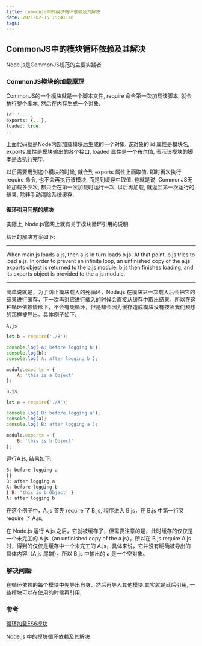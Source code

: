 ```yaml
---
title: commonjs中的模块循环依赖及其解决
date: 2021-02-15 15:41:40
tags:
---
```


## CommonJS中的模块循环依赖及其解决

Node.js是CommonJS规范的主要实践者

### CommonJS模块的加载原理

CommonJS的一个模块就是一个脚本文件, require 命令第一次加载该脚本, 就会执行整个脚本, 然后在内存生成一个对象.

<!--more-->

```javascript
id: '...',
exports: {...},
loaded: true,
...
```

上面代码就是Node内部加载模块后生成的一个对象. 该对象的 id 属性是模块名, exports 属性是模块输出的各个接口, loaded 属性是一个布尔值, 表示该模块的脚本是否执行完毕.

以后需要用到这个模块的时候, 就会到 exports 属性上面取值. 即时再次执行require 命令, 也不会再执行该模块, 而是到缓存中取值. 也就是说, CommonJS无论加载多少次, 都只会在第一次加载时运行一次, 以后再加载, 就返回第一次运行的结果, 除非手动清除系统缓存.

#### 循环引用问题的解决

实际上, Node.js官网上就有关于模块循环引用的说明.

给出的解决方案如下:

**************
When main.js loads a.js, then a.js in turn loads b.js. At that point, b.js tries to load a.js. In order to prevent an infinite loop, an unfinished copy of the a.js exports object is returned to the b.js module. b.js then finishes loading, and its exports object is provided to the a.js module.
**************

简单说就是，为了防止模块载入的死循环，Node.js 在模块第一次载入后会把它的结果进行缓存，下一次再对它进行载入的时候会直接从缓存中取出结果。所以在这种循环依赖情形下，不会有死循环，但是却会因为缓存造成模块没有按照我们预想的那样被导出。具体例子如下:

`A.js`

```javascript
let b = require('./B');

console.log('A: before logging b');
console.log(b);
console.log('A: after logging b');

module.exports = {
    A: 'this is a Object'
};
```

`B.js`

```javascript
let a = require('./A');

console.log('B: before logging a');
console.log(a);
console.log('B: after logging a');

module.exports = {
    B: 'this is b Object'
};
```

运行A.js, 结果如下:

```javascript
B: before logging a
{}
B: after logging a
A: before logging b
{ B: 'this is b Object' }
A: after logging b
```

在这个例子中，A.js 首先 require 了 B.js, 程序进入 B.js，在 B.js 中第一行又 require 了 A.js。

在 Node.js 运行 A.js 之后，它就被缓存了，但需要注意的是，此时缓存的仅仅是一个未完工的 A.js（an unfinished copy of the a.js）。所以在 B.js require A.js 时，得到的仅仅是缓存中一个未完工的 A.js，具体来说，它并没有明确被导出的具体内容（A.js 尾端）。所以 B.js 中输出的 a 是一个空对象。

### 解决问题:

在循环依赖的每个模块中先导出自身，然后再导入其他模块.其实就是延后引用, 一些模块可以在使用的时候再引用;

### 参考

[循环加载ES6模块](http://www.waibo.wang/bible/es6/html/23/23.4.html)

[Node.js 中的模块循环依赖及其解决](http://maples7.com/2016/08/17/cyclic-dependencies-in-node-and-its-solution/)